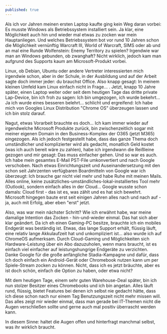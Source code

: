 ```yaml
---
published: true
---
```

Als ich vor Jahren meinen ersten Laptop kaufte ging kein Weg daran vorbei: Es musste Windows als Betriebssystem installiert sein. Ja klar, eine Möglichkeit auch hin und wieder mal etwas zu zocken war mein Hauptanliegen. Und welches Betriebssystem bot vor rund 10 Jahren schon die Möglichkeit vernünftig Warcraft III, World of Warcraft, SIMS oder ab und an mal eine Runde Wolfenstein: Enemy Territory zu spielen? Irgendwie war man an Windows gebunden, ob zwanghaft? Nicht wirklich, jedoch kam man aufgrund des Supports kaum am Microsoft-Produkt vorbei.

Linux, ob Debian, Ubuntu oder andere Vertreter interessierten mich irgendwie schon, aber in der Schule, in der Ausbildung und auf der Arbeit sagte doch immer jeder: du brauchst Office. Also knapp gesagt: In meinem kleinen Umfeld kam Linux einfach nicht in Frage... . Jetzt, knapp 10 Jahre später, einen Laptop weiter oder seit dem  heutigen Tage das dritte private Lap-Device, bin ich froh zu sagen: Ich bin umgezogen, ich wurde bekehrt... Ja ich wurde eines besseren belehrt... schlicht und ergreifend: Ich habe mich von Googles Linux Distribution "Chrome OS" überzeugen lassen und ich bin stolz darauf.

Nagut, etwas Vorarbeit brauchte es doch... Ich kam immer wieder auf irgendwelche Microsoft Produkte zurück, bin zwischenzeitlich sogar mit meiner eigenen Domain in den Business-Komplex der O365 (jetzt M365) eingezogen. Als ich jedoch festgestellt habe, dass das ganze Thema doch umständlicher und komplizierter wird als gedacht, monatlich Geld kostet (was ich auch bereit wäre zu zahlen), habe ich irgendwann die Reißleine gezogen und mir gesagt: Das muss einfacher gehen. Und so war es auch. Ich habe mein gesamtes E-Mail PST-File umkonvertiert und nach Google verschoben. Nach etwas Einrichtungszeit und Auseinandersetzung mit den schon seit Jahrzenten verfügbaren Boardmitteln von Google war ich überzeugt: Ich brauche gar nicht viel mehr und habe Ruhe mit meinen Mails. Alles online, keine zusätzliches-umständliches-lokal-installiertes Tool mehr (Outlook), sondern einfach alles in der Cloud... Google wusste schon damals: Cloud first - das ist es, was zählt und es hat sich bewehrt. Microsoft hingegen baute erst seit einigen Jahren alles nach und nach auf - ja, auch mit Erfolg, aber eben "erst" jetzt.

Also, was war mein nächster Schritt? Wie ich erwähnt habe, war meine damalige Intention das Zocken - hin-und-wieder einmal. Das hat sich aber klar geändert. Da ich eh einen Gaming-PC besitze, brauchte ich ein mobiles Endgerät was beständig ist. Etwas, das lange Support erhält, flüssig läuft, eine relativ lange Akkulaufzeit hat und unkompliziert ist... also wurde ich auf ChromeOS aufmerksam. Durch Cloud-Gaming und Möglichkeiten sich Hardware-Leistung über ein Abo dazuzuholen, wenn mans braucht, ist es einfach viel einfacher auf leistungshungrige Endgeräte zu verzichten. Danke Google für die große anfängliche Stadia-Kampagne und dafür, dass ich doch einfach ein Android-Gerät oder Chromebook nutzen kann um per Spiele-Stream zocken zu können. Nicht, dass ich es jetzt bräuchte, aber es ist doch schön, einfach die Option zu haben, oder etwa nicht?

Mit dem heutigen Tage, einem sehr guten Warehouse-Deal später, bin ich nun stolzer Besitzer eines Chromebooks und ich bin angetan. Alles läuft rund, flüssig, bietet Features bei denen ich selbst nie gedacht hätte, dass ich diese schon nach nur einem Tag Benutzungszeit nicht mehr missen will. Das alles zeigt mir wieder einmal, dass man gerade bei IT-Themen nicht die Augen verschließen sollte und gerne auch mal positiv überrascht werden kann. 

In diesem Sinne: haltet die Augen offen und hinterfragt manchmal selbst, was ihr wirklich braucht.
